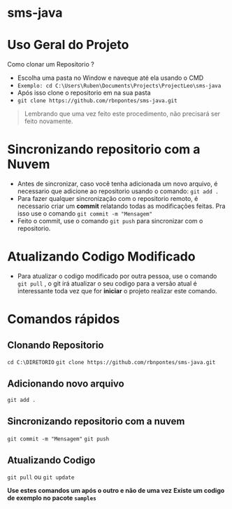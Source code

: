 # sms-java
# Uso Geral do Projeto
Como clonar um Repositorio ?
* Escolha uma pasta no Window e naveque até ela usando o CMD
* `Exemplo: cd C:\Users\Ruben\Documents\Projects\ProjectLeo\sms-java`
* Após isso clone o repositorio em na sua pasta
* `git clone https://github.com/rbnpontes/sms-java.git`
> Lembrando que uma vez feito este procedimento, não precisará ser feito novamente.
# Sincronizando repositorio com a Nuvem
* Antes de sincronizar, caso você tenha adicionada um novo arquivo, é necessario que adicione ao repositorio usando o comando:
`git add . `
* Para fazer qualquer sincronização com o repositorio remoto, é necessario criar um **commit** relatando todas as modificações feitas.
 Pra isso use o comando `git commit -m "Mensagem"`
 * Feito o commit, use o comando `git push` para sincronizar com o repositorio.
# Atualizando Codigo Modificado
 * Para atualizar o codigo modificado por outra pessoa, use o comando `git pull` , o git irá atualizar o seu codigo para a versão atual
 é interessante toda vez que for **iniciar** o projeto realizar este comando.


# Comandos rápidos
## Clonando Repositorio ##
  `cd C:\DIRETORIO`
  `git clone https://github.com/rbnpontes/sms-java.git`
## Adicionando novo arquivo ##
  `git add . `
## Sincronizando repositorio com a nuvem ##
  `git commit -m "Mensagem"`
  `git push`
## Atualizando Codigo ##
  `git pull` ou `git update`

 **Use estes comandos um após o outro e não de uma vez**
 **Existe um codigo de exemplo no pacote `samples`**
